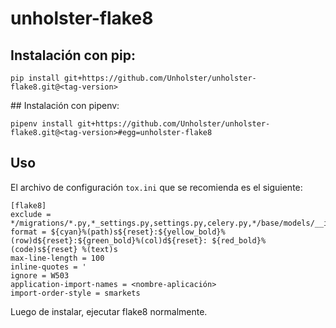 # unholster-flake8

## Instalación con pip:

`pip install git+https://github.com/Unholster/unholster-flake8.git@<tag-version>`

## Instalación con pipenv:

`pipenv install git+https://github.com/Unholster/unholster-flake8.git@<tag-version>#egg=unholster-flake8`

## Uso

El archivo de configuración `tox.ini` que se recomienda es el siguiente:
```
[flake8]
exclude = */migrations/*.py,*_settings.py,settings.py,celery.py,*/base/models/__init__.py,*/base/__init__.py,docs
format = ${cyan}%(path)s${reset}:${yellow_bold}%(row)d${reset}:${green_bold}%(col)d${reset}: ${red_bold}%(code)s${reset} %(text)s
max-line-length = 100
inline-quotes = '
ignore = W503
application-import-names = <nombre-aplicación>
import-order-style = smarkets
```

Luego de instalar, ejecutar flake8 normalmente.
